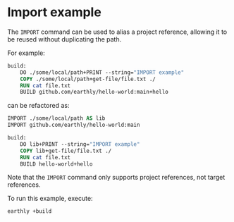 # Import example

The `IMPORT` command can be used to alias a project reference, allowing it to be reused without duplicating the path.

For example:

```Dockerfile
build:
    DO ./some/local/path+PRINT --string="IMPORT example"
    COPY ./some/local/path+get-file/file.txt ./
    RUN cat file.txt
    BUILD github.com/earthly/hello-world:main+hello
```

can be refactored as:

```Dockerfile
IMPORT ./some/local/path AS lib
IMPORT github.com/earthly/hello-world:main

build:
    DO lib+PRINT --string="IMPORT example"
    COPY lib+get-file/file.txt ./
    RUN cat file.txt
    BUILD hello-world+hello
```

Note that the `IMPORT` command only supports project references, not target references.

To run this example, execute:

```bash
earthly +build
```
